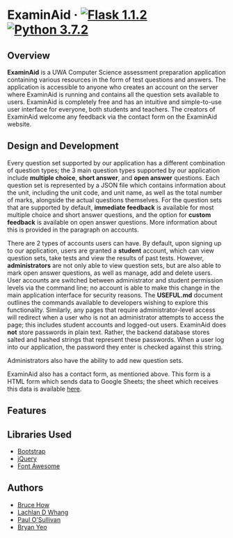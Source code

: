 # ExaminAid &middot; [![Flask 1.1.2](https://img.shields.io/badge/flask-1.0.2-blue.svg)](https://pypi.org/project/Flask/) [![Python 3.7.2](https://img.shields.io/badge/python-3.7.2-blue.svg)](https://www.python.org/downloads/release/python-372/) 

## Overview

**ExaminAid** is a UWA Computer Science assessment preparation application containing various resources in the form of test questions and answers. The application is accessible to anyone who creates an account on the server where ExaminAid is running and contains all the question sets available to users. ExaminAid is completely free and has an intuitive and simple-to-use user interface for everyone, both students and teachers. The creators of ExaminAid welcome any feedback via the contact form on the ExaminAid website.

## Design and Development

Every question set supported by our application has a different combination of question types; the 3 main question types supported by our application include **multiple choice**, **short answer**, and **open answer** questions. Each question set is represented by a JSON file which contains information about the unit, including the unit code, and unit name, as well as the total number of marks, alongside the actual questions themselves. For the question sets that are supported by default, **immediate feedback** is available for most multiple choice and short answer questions, and the option for **custom feedback** is available on open answer questions. More information about this is provided in the paragraph on accounts.

There are 2 types of accounts users can have. By default, upon signing up to our application, users are granted a **student** account, which can view question sets, take tests and view the results of past tests. However, **administrators** are not only able to view question sets, but are also able to mark open answer questions, as well as manage, add and delete users. User accounts are switched between administrator and student permission levels via the command line; no account is able to make this change in the main application interface for security reasons. The **USEFUL.md** document outlines the commands available to developers wishing to explore this functionality. Similarly, any pages that require administrator-level access will redirect when a user who is not an administrator attempts to access the page; this includes student accounts and logged-out users. ExaminAid does **not** store passwords in plain text. Rather, the backend database stores salted and hashed strings that represent these passwords. When a user log into our application, the password they enter is checked against this string.

Administrators also have the ability to add new question sets.

ExaminAid also has a contact form, as mentioned above. This form is a HTML form which sends data to Google Sheets; the sheet which receives this data is available [here](https://docs.google.com/spreadsheets/d/1tRqt7958lMhJuw4GvrrazpACogWdf6A6B2dD_zZ_HmE/edit?usp=sharing).

## Features


## Libraries Used
- [Bootstrap](https://getbootstrap.com/)
- [jQuery](https://jquery.com/)
- [Font Awesome](https://fontawesome.com/)

## Authors
- [Bruce How](https://github.com/brucehow)
- [Lachlan D Whang](https://github.com/ForsakenIdol)
- [Paul O'Sullivan](https://www.github.com/paulosllvn)
- [Bryan Yeo](https://github.com/Darkstorm1337)
